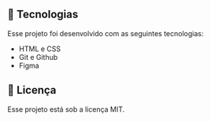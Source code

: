 ## 🚀 Tecnologias

Esse projeto foi desenvolvido com as seguintes tecnologias:

- HTML e CSS
- Git e Github
- Figma

## 📝 Licença

Esse projeto está sob a licença MIT.